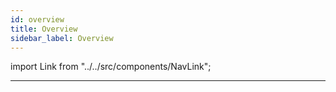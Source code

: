 ```yaml
---
id: overview
title: Overview
sidebar_label: Overview
---
```


import Link from "../../src/components/NavLink";

<Link
    href="/how-to/component-content"
    name="How to Get the Component Content"
/>
<Link
    href="/how-to/process-events"
    name="How to Process Events"
/>
<Link
    href="/how-to/keyframe-animation"
    name="How to Create Keyframe Animations"
/>

---
